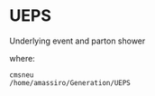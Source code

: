 UEPS
====

Underlying event and parton shower


where:

    cmsneu
    /home/amassiro/Generation/UEPS


